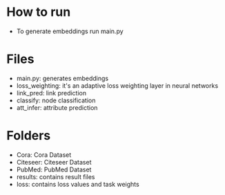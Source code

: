 # How to run
 - To generate embeddings run main.py 
 

# Files
 - main.py: generates embeddings
 - loss_weighting: it's an adaptive loss weighting layer in neural networks
 - link_pred: link prediction
 - classify: node classification
 - att_infer: attribute prediction 


# Folders
 - Cora: Cora Dataset
 - Citeseer: Citeseer Dataset
 - PubMed: PubMed Dataset
 - results: contains result files 
 - loss: contains loss values and task weights
